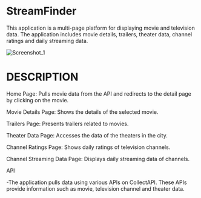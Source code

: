 # StreamFinder

This application is a multi-page platform for displaying movie and television data. The application includes movie details, trailers, theater data, channel ratings and daily streaming data.

![Screenshot_1](https://github.com/user-attachments/assets/65b2c2fb-fc8d-4d04-b205-4e2b66bec30e)



# DESCRIPTION

Home Page: Pulls movie data from the API and redirects to the detail page by clicking on the movie.

Movie Details Page: Shows the details of the selected movie.

Trailers Page: Presents trailers related to movies.

Theater Data Page: Accesses the data of the theaters in the city.

Channel Ratings Page: Shows daily ratings of television channels.

Channel Streaming Data Page: Displays daily streaming data of channels.


API

-The application pulls data using various APIs on CollectAPI. These APIs provide information such as movie, television channel and theater data.

